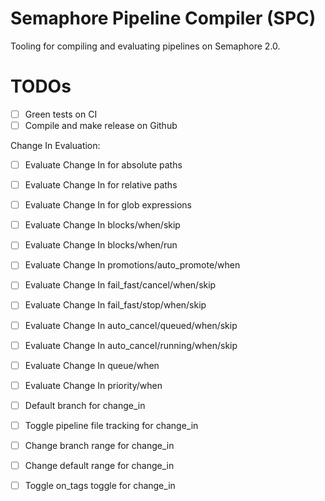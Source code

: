 # Semaphore Pipeline Compiler (SPC)

Tooling for compiling and evaluating pipelines on Semaphore 2.0.

# TODOs

- [ ] Green tests on CI
- [ ] Compile and make release on Github

Change In Evaluation:

- [ ] Evaluate Change In for absolute paths
- [ ] Evaluate Change In for relative paths
- [ ] Evaluate Change In for glob expressions

- [ ] Evaluate Change In blocks/when/skip
- [ ] Evaluate Change In blocks/when/run
- [ ] Evaluate Change In promotions/auto_promote/when
- [ ] Evaluate Change In fail_fast/cancel/when/skip
- [ ] Evaluate Change In fail_fast/stop/when/skip
- [ ] Evaluate Change In auto_cancel/queued/when/skip
- [ ] Evaluate Change In auto_cancel/running/when/skip
- [ ] Evaluate Change In queue/when
- [ ] Evaluate Change In priority/when

- [ ] Default branch for change_in
- [ ] Toggle pipeline file tracking for change_in
- [ ] Change branch range for change_in
- [ ] Change default range for change_in
- [ ] Toggle on_tags toggle for change_in
